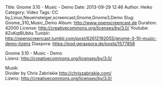 Title: Gnome 3.10 - Music - Demo
Date: 2013-09-29 12:46
Author: Heiko
Category: Video
Tags: CC by,Linux,Neueinsteiger,screencast,Gnome,Gnome3,Demo
Slug: Gnome_310_Music_Demo
Album: http://www.openscreencast.de
Duration: 42000
License: http://creativecommons.org/licenses/by/3.0/
Youtube: 8ZoKqtBUbhs
Tumblr: http://openscreencast.tumblr.com/post/62612192055/gnome-3-10-music-demo-lizenz
Diaspora: https://pod.geraspora.de/posts/1577858

Gnome 3.10 - Music - Demo  
Lizenz: <http://creativecommons.org/licenses/by/3.0/>  
  
Musik:  
Divider by Chris Zabriskie <http://chriszabriskie.com/>  
Lizenz: <http://creativecommons.org/licenses/by/3.0/>

